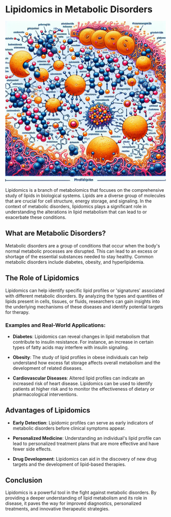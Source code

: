 # Lipidomics in Metabolic Disorders

![Lipid molecules and metabolic pathways](https://raw.githubusercontent.com/Kanakjr/100-days-of-AI-Writing/main/images/Lipidomics-in-Metabolic-Disorders.png)

Lipidomics is a branch of metabolomics that focuses on the comprehensive study of lipids in biological systems. Lipids are a diverse group of molecules that are crucial for cell structure, energy storage, and signaling. In the context of metabolic disorders, lipidomics plays a significant role in understanding the alterations in lipid metabolism that can lead to or exacerbate these conditions.

## What are Metabolic Disorders?

Metabolic disorders are a group of conditions that occur when the body's normal metabolic processes are disrupted. This can lead to an excess or shortage of the essential substances needed to stay healthy. Common metabolic disorders include diabetes, obesity, and hyperlipidemia.

## The Role of Lipidomics

Lipidomics can help identify specific lipid profiles or 'signatures' associated with different metabolic disorders. By analyzing the types and quantities of lipids present in cells, tissues, or fluids, researchers can gain insights into the underlying mechanisms of these diseases and identify potential targets for therapy.

### Examples and Real-World Applications:

- **Diabetes**: Lipidomics can reveal changes in lipid metabolism that contribute to insulin resistance. For instance, an increase in certain types of fatty acids may interfere with insulin signaling.

- **Obesity**: The study of lipid profiles in obese individuals can help understand how excess fat storage affects overall metabolism and the development of related diseases.

- **Cardiovascular Diseases**: Altered lipid profiles can indicate an increased risk of heart disease. Lipidomics can be used to identify patients at higher risk and to monitor the effectiveness of dietary or pharmacological interventions.

## Advantages of Lipidomics

- **Early Detection**: Lipidomic profiles can serve as early indicators of metabolic disorders before clinical symptoms appear.

- **Personalized Medicine**: Understanding an individual's lipid profile can lead to personalized treatment plans that are more effective and have fewer side effects.

- **Drug Development**: Lipidomics can aid in the discovery of new drug targets and the development of lipid-based therapies.

## Conclusion

Lipidomics is a powerful tool in the fight against metabolic disorders. By providing a deeper understanding of lipid metabolism and its role in disease, it paves the way for improved diagnostics, personalized treatments, and innovative therapeutic strategies.

